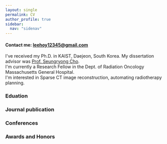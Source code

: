 ```yaml
---
layout: single
permalink: CV
author_profile: true
sidebar:
  nav: "sidenav"
---
```


#### Contact me: leehoy12345@gmail.com
I've received my Ph.D. in KAIST, Daejeon, South Korea. My dissertation advisor was [Prof. Seungryong Cho](mirlab.kaist.ac.kr).  
I'm currently a Research Fellow in the Dept. of Radiation Oncology Massachusetts General Hospital.  
I'm interested in Sparse CT image reconstruction, automating radiotherapy planning.  
### Eduation

### Journal publication

### Conferences

### Awards and Honors

